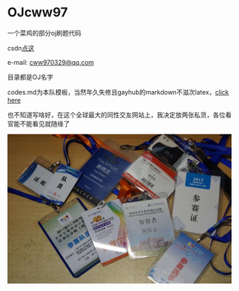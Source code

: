 ﻿# OJcww97

一个菜鸡的部分oj刷题代码

csdn[点这](https://blog.csdn.net/cww97)

e-mail: cww970329@qq.com

目录都是OJ名字

codes.md为本队模板，当然年久失修且gayhub的markdown不滋次latex，[click here](https://blog.csdn.net/cww97/article/details/76615457)

也不知道写啥好，在这个全球最大的同性交友网站上，我决定放两张私货，各位看官能不能看见就随缘了

![](assets/pai.jpg)

